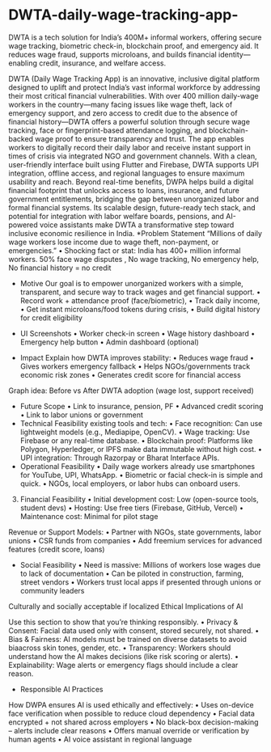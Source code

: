 # DWTA-daily-wage-tracking-app-
DWTA is a tech solution for India’s 400M+ informal workers, offering secure wage tracking, biometric check-in, blockchain proof, and emergency aid. It reduces wage fraud, supports microloans, and builds financial identity—enabling credit, insurance, and welfare access.

DWTA (Daily Wage Tracking App) is an innovative, inclusive digital platform designed to uplift and protect India’s vast informal workforce by addressing their most critical financial vulnerabilities. With over 400 million daily-wage workers in the country—many facing issues like wage theft, lack of emergency support, and zero access to credit due to the absence of financial history—DWTA offers a powerful solution through secure wage tracking, face or fingerprint-based attendance logging, and blockchain-backed wage proof to ensure transparency and trust. The app enables workers to digitally record their daily labor and receive instant support in times of crisis via integrated NGO and government channels. With a clean, user-friendly interface built using Flutter and Firebase, DWTA supports UPI integration, offline access, and regional languages to ensure maximum usability and reach. Beyond real-time benefits, DWPA helps build a digital financial footprint that unlocks access to loans, insurance, and future government entitlements, bridging the gap between unorganized labor and formal financial systems. Its scalable design, future-ready tech stack, and potential for integration with labor welfare boards, pensions, and AI-powered voice assistants make DWTA a transformative step toward inclusive economic resilience in India.
*Problem Statement
      “Millions of daily wage workers lose income due to wage theft, non-payment, or emergencies.”
	•	Shocking fact or stat:
         India has 400+ million informal workers. 50% face wage disputes , No wage tracking, No emergency help, No financial history = no credit
 * Motive
        Our goal is to empower unorganized workers with a simple, transparent, and secure way to track wages and get financial support.
	•	Record work + attendance proof (face/biometric),	•	Track daily income,	•	Get instant microloans/food tokens during crisis,	•	Build digital history for credit eligibility
* UI Screenshots
	•	Worker check-in screen
	•	Wage history dashboard
	•	Emergency help button
	•	Admin dashboard (optional)

* Impact
  Explain how DWTA improves stability:
	  •	Reduces wage fraud
	  •	Gives workers emergency fallback
	  •	Helps NGOs/governments track economic risk zones
	  •	Generates credit score for financial access

Graph idea: Before vs After DWTA adoption (wage lost, support received)

* Future Scope
	  •	Link to insurance, pension, PF
	  •	Advanced credit scoring
	  •	Link to labor unions or government
* Technical Feasibility
   existing tools and tech:
	  •	Face recognition: Can use lightweight models (e.g., Mediapipe, OpenCV).
  	•	Wage tracking: Use Firebase or any real-time database.
  	•	Blockchain proof: Platforms like Polygon, Hyperledger, or IPFS make data immutable without high cost.
    •	UPI integration: Through Razorpay or Bharat Interface APIs.
* Operational Feasibility
	  •	Daily wage workers already use smartphones for YouTube, UPI, WhatsApp.
	  •	Biometric or facial check-in is simple and quick.
	  •	NGOs, local employers, or labor hubs can onboard users.
 3. Financial Feasibility
	•	Initial development cost: Low (open-source tools, student devs)
	•	Hosting: Use free tiers (Firebase, GitHub, Vercel)
	•	Maintenance cost: Minimal for pilot stage

Revenue or Support Models:
	•	Partner with NGOs, state governments, labor unions
	•	CSR funds from companies
	•	Add freemium services for advanced features (credit score, loans)
* Social Feasibility
	•	Need is massive: Millions of workers lose wages due to lack of documentation
	•	Can be piloted in construction, farming, street vendors
	•	Workers trust local apps if presented through unions or community leaders

 Culturally and socially acceptable if localized
 Ethical Implications of AI

Use this section to show that you’re thinking responsibly.
	•	Privacy & Consent: Facial data used only with consent, stored securely, not shared.
	•	 Bias & Fairness: AI models must be trained on diverse datasets to avoid biaacross skin tones, gender, etc.
	•	Transparency: Workers should understand how the AI makes decisions (like risk scoring or alerts).
	• Explainability: Wage alerts or emergency flags should include a clear reason.

* Responsible AI Practices

How DWPA ensures AI is used ethically and effectively:
	•	 Uses on-device face verification when possible to reduce cloud dependency
	• Facial data encrypted + not shared across employers
	•	No black-box decision-making – alerts include clear reasons
	•	 Offers manual override or verification by human agents
	  •	AI voice assistant in regional language

